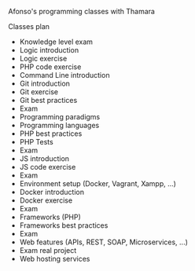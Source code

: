 Afonso's programming classes with Thamara

Classes plan 
-  Knowledge level exam
- Logic introduction
- Logic exercise
- PHP code exercise
- Command Line introduction
- Git introduction
- Git exercise
- Git best practices
-  Exam
- Programming paradigms
- Programming languages
- PHP best practices
- PHP Tests
-  Exam
- JS introduction
- JS code exercise
-  Exam
- Environment setup (Docker, Vagrant, Xampp, ...)
- Docker introduction
- Docker exercise
-  Exam
- Frameworks (PHP)
- Frameworks best practices
-  Exam
- Web features (APIs, REST, SOAP, Microservices, ...)
-  Exam real project 
-  Web hosting services
